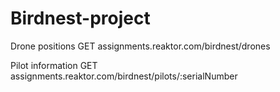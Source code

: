 # Birdnest-project


Drone positions
GET assignments.reaktor.com/birdnest/drones

Pilot information
GET assignments.reaktor.com/birdnest/pilots/:serialNumber


